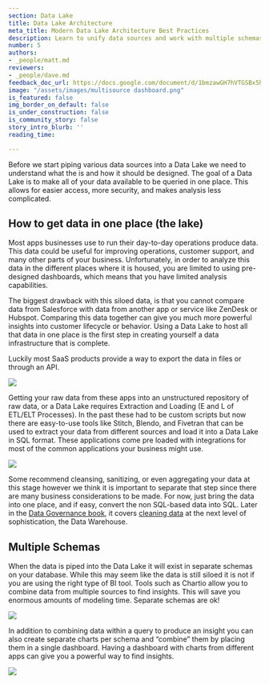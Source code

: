```yaml
---
section: Data Lake
title: Data Lake Architecture
meta_title: Modern Data Lake Architecture Best Practices
description: Learn to unify data sources and work with multiple schemas
number: 5
authors:
- _people/matt.md
reviewers:
- _people/dave.md
feedback_doc_url: https://docs.google.com/document/d/1bmzawGH7hVTGSBx5hlgY0jfX05MEYoDLC4pqqD4yR-A/edit?usp=sharing
image: "/assets/images/multisource dashboard.png"
is_featured: false
img_border_on_default: false
is_under_construction: false
is_community_story: false
story_intro_blurb: ''
reading_time: 

---
```

Before we start piping various data sources into a Data Lake we need to understand what the is and how it should be designed. The goal of a Data Lake is to make all of your data available to be queried in one place. This allows for easier access, more security, and makes analysis less complicated.

## How to get data in one place (the lake)

Most apps businesses use to run their day-to-day operations produce data. This data could be useful for improving operations, customer support, and many other parts of your business. Unfortunately, in order to analyze this data in the different places where it is housed, you are limited to using pre-designed dashboards, which means that you have limited analysis capabilities.

The biggest drawback with this siloed data, is that you cannot compare data from Salesforce with data from another app or service like ZenDesk or Hubspot. Comparing this data together can give you much more powerful insights into customer lifecycle or behavior. Using a Data Lake to host all that data in one place is the first step in creating yourself a data infrastructure that is complete.

Luckily most SaaS products provide a way to export the data in files or through an API.

![](https://lh6.googleusercontent.com/EUv8wR8EVLp0Kggw1zY-Ci1EW23V8ibl8Hhllblfo16kyMhvIhsO37NO4Aynop4r0HACsk0LuuiZCLLuahPkkA4eMX3oyG4gk-2Va_vJy2wtkHd6ILo30wQZHyuMMucUFACHHOal )

Getting your raw data from these apps into an unstructured repository of raw data, or a Data Lake requires Extraction and Loading (E and L of ETL/ELT Processes). In the past these had to be custom scripts but now there are easy-to-use tools like Stitch, Blendo, and Fivetran that can be used to extract your data from different sources and load it into a Data Lake in SQL format. These applications come pre loaded with integrations for most of the common applications your business might use.

![](https://lh6.googleusercontent.com/Smv_Jd_N7cdYmQWyNFLwWvzHvmL0KQjKQUbWvTrRIfzqVAMiJETrPrIFkawaO2MACqNuLoAWeOaR3CL126GC9AjMvqZwceggWECxAfpqAIW40IiEO_3gr8ErxWQ68fR0QXsLDx33)

Some recommend cleansing, sanitizing, or even aggregating your data at this stage however we think it is important to separate that step since there are many business considerations to be made. For now, just bring the data into one place, and if easy, convert the non SQL-based data into SQL. Later in the [Data Governance book](https://dataschool.com/data-governance/), it covers [cleaning data](https://dataschool.com/data-governance/data-warehouse-implementation/) at the next level of sophistication, the Data Warehouse.

## Multiple Schemas

When the data is piped into the Data Lake it will exist in separate schemas on your database. While this may seem like the data is still siloed it is not if you are using the right type of BI tool. Tools such as Chartio allow you to combine data from multiple sources to find insights. This will save you enormous amounts of modeling time. Separate schemas are ok!

![](https://lh4.googleusercontent.com/9GJBs6EPMTmaV7dEW8kMCVYy1fu2B89xDpQZ5YjIkQcjnU9QOyI77nFwI_oRRIE5BveHhGe4P98iIJ_m7C5KLW0g3vF6VI7fBse36fljPLKtGxRJiiTsLW2-yxjC61aTSEtLO0rt)

In addition to combining data within a query to produce an insight you can also create separate charts per schema and “combine” them by placing them in a single dashboard. Having a dashboard with charts from different apps can give you a powerful way to find insights.   

![](https://lh3.googleusercontent.com/ybnO4tjHmgDrUd_oeMgbE5u8c32MRd-cXorxTtN26MvuevB2GHIR-PZ0VGw2ByciKmGeIIM5cVRr8FFSyOzc3PMgcqxV6dzLTdFnu6FWpGFEm4uULg0-9xvTDmbBj33ySzaIf8rI)